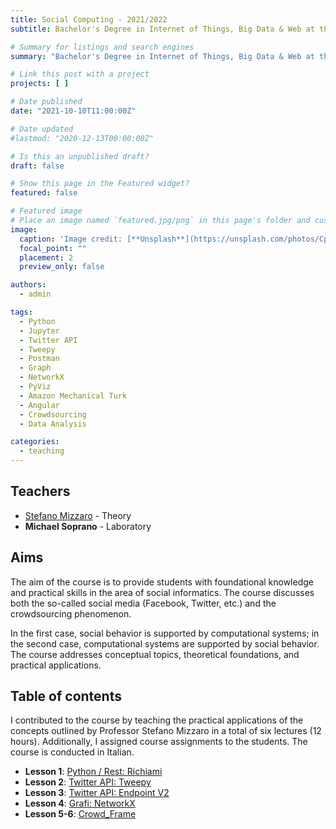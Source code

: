 ```yaml
---
title: Social Computing - 2021/2022
subtitle: Bachelor's Degree in Internet of Things, Big Data & Web at the University of Udine, Academic Year 2021/2022

# Summary for listings and search engines
summary: "Bachelor's Degree in Internet of Things, Big Data & Web at the University of Udine. Academic Year 2021/2022. Lectures: 6. Hours: 12"

# Link this post with a project
projects: [ ]

# Date published
date: "2021-10-10T11:00:00Z"

# Date updated
#lastmod: "2020-12-13T00:00:00Z"

# Is this an unpublished draft?
draft: false

# Show this page in the Featured widget?
featured: false

# Featured image
# Place an image named `featured.jpg/png` in this page's folder and customize its options here.
image:
  caption: 'Image credit: [**Unsplash**](https://unsplash.com/photos/CpkOjOcXdUY)'
  focal_point: ""
  placement: 2
  preview_only: false

authors:
  - admin

tags:
  - Python
  - Jupyter
  - Twitter API
  - Tweepy
  - Postman
  - Graph
  - NetworkX
  - PyViz
  - Amazon Mechanical Turk
  - Angular
  - Crowdsourcing
  - Data Analysis

categories:
  - teaching
---
```


## Teachers

- [Stefano Mizzaro](https://users.dimi.uniud.it/~stefano.mizzaro/ "Stefano Mizzaro") - Theory
- **Michael Soprano** - Laboratory

## Aims

The aim of the course is to provide students with foundational knowledge and practical skills in the area of social informatics. The course discusses both the so-called social media (Facebook, Twitter, etc.) and the crowdsourcing phenomenon.

In the first case, social behavior is supported by computational systems; in the second case, computational systems are supported by social behavior. The course addresses conceptual topics, theoretical foundations, and practical applications.

## Table of contents

I contributed to the course by teaching the practical applications of the concepts outlined by Professor Stefano Mizzaro in a total of six lectures (12 hours). Additionally, I assigned course assignments to the students. The course is conducted in Italian.

- **Lesson 1**: [Python / Rest: Richiami](https://www.dropbox.com/scl/fi/az4z8x0zu3ysajpjsfs0h/SC_MS_1_Python_Rest_Richiami.pptx?rlkey=ozxl5bwwpp56wjgp3ty01v7tf&dl=0)
- **Lesson 2**: [Twitter API: Tweepy](https://www.dropbox.com/scl/fi/xrtha37m67zob5k7sresz/SC_MS_2-Twitter_API_Tweepy.pptx?rlkey=i54k7eha11f59ies21pyn9u16&dl=0)
- **Lesson 3**: [Twitter API: Endpoint V2](https://www.dropbox.com/scl/fi/93umif7xa71woszewr5zo/SC_MS_3-EndpointV2_Req.pptx?rlkey=zp1vux6vjp1x6xc7evip6l0d4&dl=0)
- **Lesson 4**: [Grafi: NetworkX](https://www.dropbox.com/scl/fi/d22udpapqnitwuc32ban4/SC_MS_4_Grafi_NetworkX.pptx?rlkey=3r949h14dqxsnzwoffprdgaz7&dl=0)
- **Lesson 5-6**: [Crowd_Frame](https://www.dropbox.com/scl/fi/tmgtqxt3ihnvtgj5r0150/SC_MS_5_Crowd_Frame.pptx?rlkey=prdahfpu3u0y7k48dzi2mc1fk&dl=0)  
